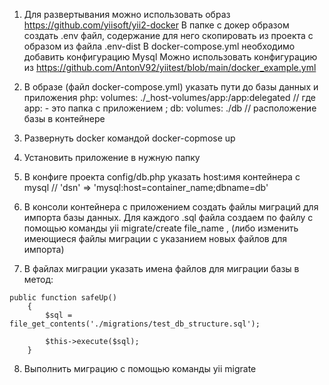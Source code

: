1. Для развертывания можно использовать образ https://github.com/yiisoft/yii2-docker
В папке с докер образом создать .env файл, содержание для него скопировать из проекта с образом из файла .env-dist
В docker-compose.yml необходимо добавить конфигурацию Mysql
Можно использовать конфигурацию из https://github.com/AntonV92/yiitest/blob/main/docker_example.yml
    
2. В образе (файл docker-compose.yml) указать пути до базы данных и приложения
php:
  volumes:
     ./_host-volumes/app:/app:delegated  // где app: - это папка с приложением ;
db:
   volumes:
     ./db // расположение базы в контейнере
     
     
3. Развернуть docker командой  docker-copmose up
4. Установить приложение в нужную папку
5. В конфиге проекта config/db.php указать host:имя контейнера с mysql // 'dsn' => 'mysql:host=container_name;dbname=db'
6. В консоли контейнера с приложением создать файлы миграций для импорта базы данных. Для каждого .sql файла создаем по файлу с помощью команды yii migrate/create file_name , (либо изменить имеющиеся файлы миграции с указанием новых файлов для импорта)
7. В файлах миграции указать имена файлов для миграции базы в метод:
```
public function safeUp()
    {   
        $sql = file_get_contents('./migrations/test_db_structure.sql');

        $this->execute($sql);
    }
   ```
   
   
8. Выполнить миграцию с помощью команды yii migrate
